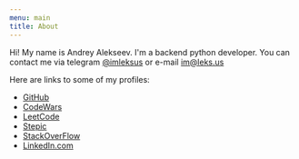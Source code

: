 ```yaml
---
menu: main
title: About
---
```

Hi! My name is Andrey Alekseev. I'm a backend python developer. You can contact me via telegram [@imleksus](https://t.me/imleksus) or e-mail im@leks.us 

Here are links to some of my profiles:
 - [GitHub](https://github.com/leksuss/)
 - [CodeWars](https://www.codewars.com/users/leksuss)
 - [LeetCode](https://leetcode.com/leksuss/)
 - [Stepic](https://stepik.org/users/120718120)
 - [StackOverFlow](https://stackoverflow.com/users/5605510/andrey)
 - [LinkedIn.com](https://www.linkedin.com/in/leksus/)

